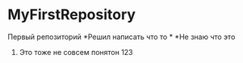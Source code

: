 # MyFirstRepository
Первый репозиторий
*Решил написать что то *
*Не знаю что это
1. Это тоже не совсем понятон 123
